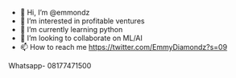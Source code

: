 - 👋 Hi, I’m @emmondz
- 👀 I’m interested in profitable ventures
- 🌱 I’m currently learning python
- 💞️ I’m looking to collaborate on ML/AI
- 📫 How to reach me 
https://twitter.com/EmmyDiamondz?s=09

Whatsapp- 08177471500
<!---
emmondz/emmondz is a ✨ special ✨ repository because its `README.md` (this file) appears on your GitHub profile.
You can click the Preview link to take a look at your changes.
--->
